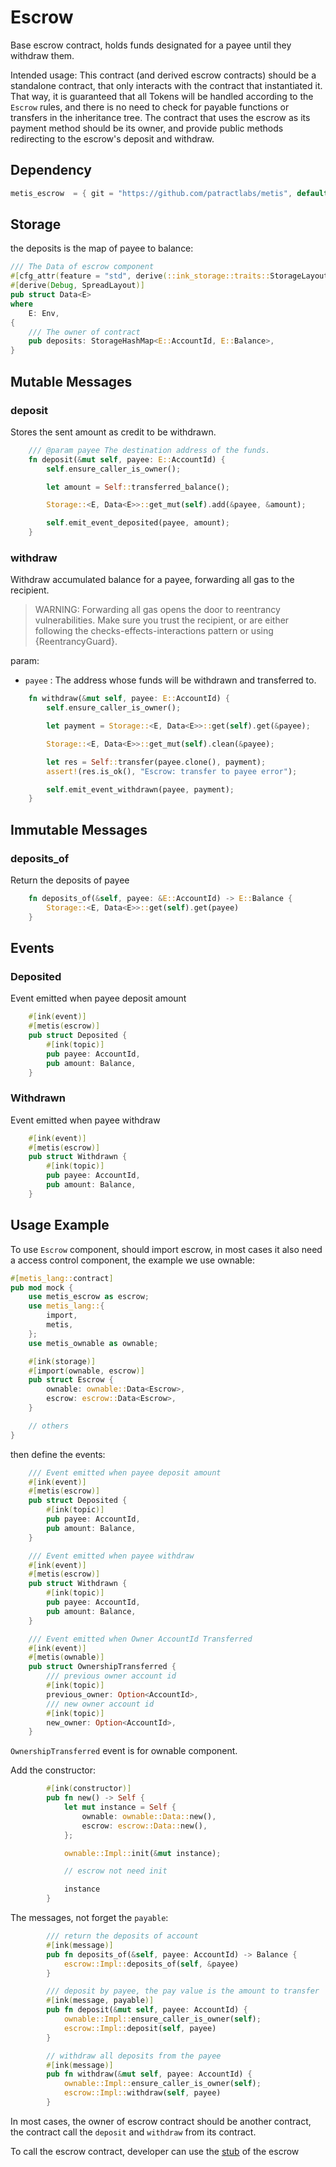 # Escrow

Base escrow contract, holds funds designated for a payee until they
withdraw them.

Intended usage: This contract (and derived escrow contracts) should be a
standalone contract, that only interacts with the contract that instantiated
it. That way, it is guaranteed that all Tokens will be handled according to
the `Escrow` rules, and there is no need to check for payable functions or
transfers in the inheritance tree. The contract that uses the escrow as its
payment method should be its owner, and provide public methods redirecting
to the escrow's deposit and withdraw.

## Dependency
```rust
metis_escrow  = { git = "https://github.com/patractlabs/metis", default-features = false }
```

## Storage

the deposits is the map of payee to balance:

```rust
/// The Data of escrow component
#[cfg_attr(feature = "std", derive(::ink_storage::traits::StorageLayout))]
#[derive(Debug, SpreadLayout)]
pub struct Data<E>
where
    E: Env,
{
    /// The owner of contract
    pub deposits: StorageHashMap<E::AccountId, E::Balance>,
}
```

## Mutable Messages

### deposit

Stores the sent amount as credit to be withdrawn.

```rust
    /// @param payee The destination address of the funds.
    fn deposit(&mut self, payee: E::AccountId) {
        self.ensure_caller_is_owner();

        let amount = Self::transferred_balance();

        Storage::<E, Data<E>>::get_mut(self).add(&payee, &amount);

        self.emit_event_deposited(payee, amount);
    }
```

### withdraw

Withdraw accumulated balance for a payee, forwarding all gas to the recipient.

> WARNING: Forwarding all gas opens the door to reentrancy vulnerabilities.
> Make sure you trust the recipient, or are either following the
> checks-effects-interactions pattern or using {ReentrancyGuard}.

param:

- `payee` : The address whose funds will be withdrawn and transferred to.

```rust
    fn withdraw(&mut self, payee: E::AccountId) {
        self.ensure_caller_is_owner();

        let payment = Storage::<E, Data<E>>::get(self).get(&payee);

        Storage::<E, Data<E>>::get_mut(self).clean(&payee);

        let res = Self::transfer(payee.clone(), payment);
        assert!(res.is_ok(), "Escrow: transfer to payee error");

        self.emit_event_withdrawn(payee, payment);
    }
```

## Immutable Messages

### deposits_of

Return the deposits of payee

```rust
    fn deposits_of(&self, payee: &E::AccountId) -> E::Balance {
        Storage::<E, Data<E>>::get(self).get(payee)
    }
```

## Events

### Deposited

Event emitted when payee deposit amount

```rust
    #[ink(event)]
    #[metis(escrow)]
    pub struct Deposited {
        #[ink(topic)]
        pub payee: AccountId,
        pub amount: Balance,
    }
```

### Withdrawn

Event emitted when payee withdraw

```rust
    #[ink(event)]
    #[metis(escrow)]
    pub struct Withdrawn {
        #[ink(topic)]
        pub payee: AccountId,
        pub amount: Balance,
    }
```
## Usage Example

To use `Escrow` component, should import escrow, in most cases it also need a access control component, the example we use ownable:

```rust
#[metis_lang::contract]
pub mod mock {
    use metis_escrow as escrow;
    use metis_lang::{
        import,
        metis,
    };
    use metis_ownable as ownable;

    #[ink(storage)]
    #[import(ownable, escrow)]
    pub struct Escrow {
        ownable: ownable::Data<Escrow>,
        escrow: escrow::Data<Escrow>,
    }

    // others
}
```

then define the events:

```rust
    /// Event emitted when payee deposit amount
    #[ink(event)]
    #[metis(escrow)]
    pub struct Deposited {
        #[ink(topic)]
        pub payee: AccountId,
        pub amount: Balance,
    }

    /// Event emitted when payee withdraw
    #[ink(event)]
    #[metis(escrow)]
    pub struct Withdrawn {
        #[ink(topic)]
        pub payee: AccountId,
        pub amount: Balance,
    }

    /// Event emitted when Owner AccountId Transferred
    #[ink(event)]
    #[metis(ownable)]
    pub struct OwnershipTransferred {
        /// previous owner account id
        #[ink(topic)]
        previous_owner: Option<AccountId>,
        /// new owner account id
        #[ink(topic)]
        new_owner: Option<AccountId>,
    }
```

`OwnershipTransferred` event is for ownable component.

Add the constructor:

```rust
        #[ink(constructor)]
        pub fn new() -> Self {
            let mut instance = Self {
                ownable: ownable::Data::new(),
                escrow: escrow::Data::new(),
            };

            ownable::Impl::init(&mut instance);

            // escrow not need init

            instance
        }

```

The messages, not forget the `payable`:

```rust
        /// return the deposits of account
        #[ink(message)]
        pub fn deposits_of(&self, payee: AccountId) -> Balance {
            escrow::Impl::deposits_of(self, &payee)
        }

        /// deposit by payee, the pay value is the amount to transfer
        #[ink(message, payable)]
        pub fn deposit(&mut self, payee: AccountId) {
            ownable::Impl::ensure_caller_is_owner(self);
            escrow::Impl::deposit(self, payee)
        }

        // withdraw all deposits from the payee
        #[ink(message)]
        pub fn withdraw(&mut self, payee: AccountId) {
            ownable::Impl::ensure_caller_is_owner(self);
            escrow::Impl::withdraw(self, payee)
        }
```

In most cases, the owner of escrow contract should be another contract, the contract call the `deposit` and `withdraw` from its contract.

To call the escrow contract, developer can use the [stub](https://github.com/patractlabs/metis/blob/master/crates/components/utils/escrow/stub/src/lib.rs) of the escrow